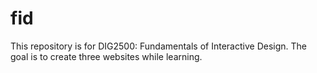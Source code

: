 # fid
This repository is for DIG2500: Fundamentals of Interactive Design. The goal is to create three websites while learning.

